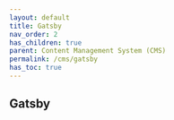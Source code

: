```yaml
---
layout: default    
title: Gatsby
nav_order: 2
has_children: true
parent: Content Management System (CMS)
permalink: /cms/gatsby
has_toc: true
---
```


## Gatsby